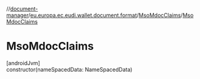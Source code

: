 //[document-manager](../../../index.md)/[eu.europa.ec.eudi.wallet.document.format](../index.md)/[MsoMdocClaims](index.md)/[MsoMdocClaims](-mso-mdoc-claims.md)

# MsoMdocClaims

[androidJvm]\
constructor(nameSpacedData: NameSpacedData)
